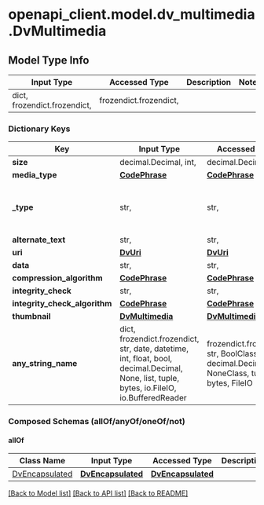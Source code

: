 # openapi_client.model.dv_multimedia.DvMultimedia

## Model Type Info
Input Type | Accessed Type | Description | Notes
------------ | ------------- | ------------- | -------------
dict, frozendict.frozendict,  | frozendict.frozendict,  |  | 

### Dictionary Keys
Key | Input Type | Accessed Type | Description | Notes
------------ | ------------- | ------------- | ------------- | -------------
**size** | decimal.Decimal, int,  | decimal.Decimal,  |  | 
**media_type** | [**CodePhrase**](CodePhrase.md) | [**CodePhrase**](CodePhrase.md) |  | 
**_type** | str,  | str,  |  | [optional] if omitted the server will use the default value of "DV_MULTIMEDIA"
**alternate_text** | str,  | str,  |  | [optional] 
**uri** | [**DvUri**](DvUri.md) | [**DvUri**](DvUri.md) |  | [optional] 
**data** | str,  | str,  |  | [optional] 
**compression_algorithm** | [**CodePhrase**](CodePhrase.md) | [**CodePhrase**](CodePhrase.md) |  | [optional] 
**integrity_check** | str,  | str,  |  | [optional] 
**integrity_check_algorithm** | [**CodePhrase**](CodePhrase.md) | [**CodePhrase**](CodePhrase.md) |  | [optional] 
**thumbnail** | [**DvMultimedia**](DvMultimedia.md) | [**DvMultimedia**](DvMultimedia.md) |  | [optional] 
**any_string_name** | dict, frozendict.frozendict, str, date, datetime, int, float, bool, decimal.Decimal, None, list, tuple, bytes, io.FileIO, io.BufferedReader | frozendict.frozendict, str, BoolClass, decimal.Decimal, NoneClass, tuple, bytes, FileIO | any string name can be used but the value must be the correct type | [optional]

### Composed Schemas (allOf/anyOf/oneOf/not)
#### allOf
Class Name | Input Type | Accessed Type | Description | Notes
------------- | ------------- | ------------- | ------------- | -------------
[DvEncapsulated](DvEncapsulated.md) | [**DvEncapsulated**](DvEncapsulated.md) | [**DvEncapsulated**](DvEncapsulated.md) |  | 

[[Back to Model list]](../../README.md#documentation-for-models) [[Back to API list]](../../README.md#documentation-for-api-endpoints) [[Back to README]](../../README.md)

